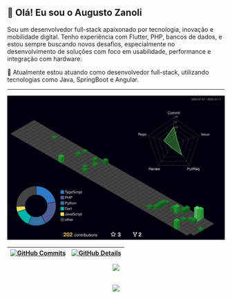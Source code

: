
## 👋 Olá! Eu sou o Augusto Zanoli

Sou um desenvolvedor full-stack apaixonado por tecnologia, inovação e mobilidade digital. Tenho experiência com Flutter, PHP, bancos de dados, e estou sempre buscando novos desafios, especialmente no desenvolvimento de soluções com foco em usabilidade, performance e integração com hardware.

🚀 Atualmente estou atuando como desenvolvedor full-stack, utilizando tecnologias como Java, SpringBoot e Angular.

---

  ![Status](./profile-3d-contrib/profile-night-green.svg)
  

  
 | [![GitHub Commits](http://github-profile-summary-cards.vercel.app/api/cards/productive-time?username=AugustoZanoli&theme=dracula&utcOffset=-3)](https://github.com/vn7n24fzkq/github-profile-summary-cards) | [![GitHub Details](http://github-profile-summary-cards.vercel.app/api/cards/profile-details?username=AugustoZanoli&theme=dracula)](https://github.com/vn7n24fzkq/github-profile-summary-cards) |  
 | ----------- | ----------- |


 
  <div align="center" >
<a href="https://skillicons.dev"   >
  <img src="https://skillicons.dev/icons?i=git,flutter,javascript,css,html,react,next,vue,github,materialui,linux,postman,postgres" />
</a>
  <br />

  </div>

 
##
   <div align="center" >
     <img src="https://github-profile-trophy.vercel.app/?username=AugustoZanoli&row=1&column=6&theme=dracula&margin-w=15&margin-h=15"/>
  </div>
  
